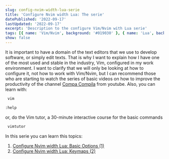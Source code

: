 ```yaml
---
slug: config-nvim-width-lua-serie
title: 'Configure Nvim width Lua: The serie'
datePublished: '2022-09-17'
lastUpdated: '2022-09-17'
excerpt: 'Description to the configure Vim/Nvim with Lua serie'
tags: [{ name: 'Vim/Nvim', background: '#019030' }, { name: 'Lua', background: '#000080' }]
show: false
---
```


It is important to have a domain of the text editors that we use to develop software, or simply edit texts.
That is why I want to explain how I have one of the most used and stable in the industry, Vim, configured in my work environment.
I want to clarify that we will only be looking at how to configure it, not how to work with Vim/Nvim, but I can recommend those who are starting to watch the series of basic videos on how to improve the productivity of the channel [Compa Compila](https://www.youtube.com/channel/UCEKs1YXXru5ZKwYh5QKS30w) from youtube. Also, you can learn with:

```sh
 vim

:help
```

or, do the Vim tutor, a 30-minute interactive course for the basic commands

```sh
 vimtutor
```

In this serie you can learn this topics:

1. [Configure Nvim width Lua: Basic Options (1)](/blog/config-nvim-width-lua-basic-options)
1. [Configure Nvim width Lua: Keymaps (2)](/blog/config-nvim-width-lua-keymaps)
